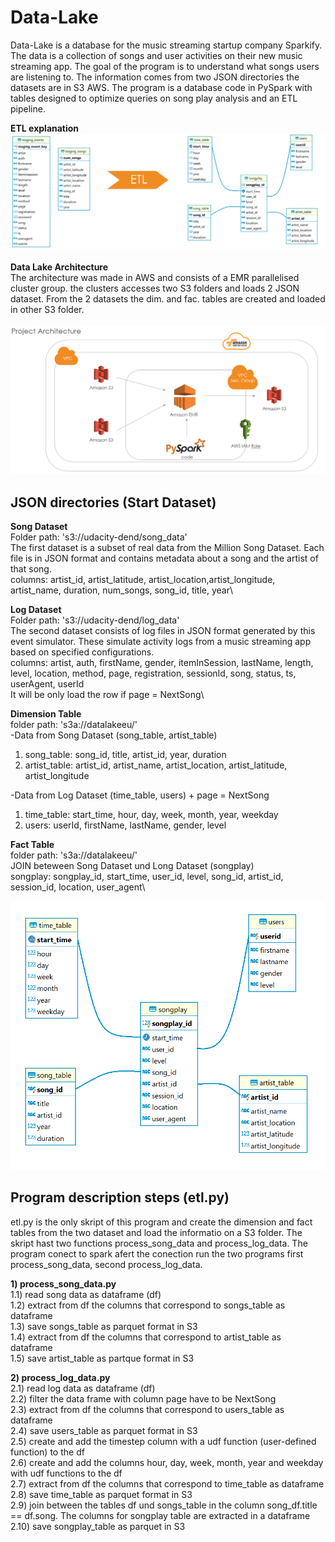 # Data-Lake
Data-Lake is a database for the music streaming startup company Sparkify. The data is a collection of songs and user activities on their new music streaming app. The goal of the program is to understand what songs users are listening to. The information comes from two JSON directories the datasets are in S3 AWS. The program is a database code in PySpark with tables designed to optimize queries on song play analysis and an ETL pipeline.

**ETL explanation**
![focus](imagines_DLake/ETL.png)\
\
**Data Lake Architecture**\
The architecture was made in AWS and consists of a EMR parallelised cluster group. the clusters accesses two S3 folders and loads 2 JSON dataset. From the 2 datasets the dim. and fac. tables are created and loaded in other S3 folder.\
\
![focus](imagines_DLake/Project_Architecture_Data_Lake.png)

## JSON directories (Start Dataset)
**Song Dataset**\
Folder path: 's3://udacity-dend/song_data'\
The first dataset is a subset of real data from the Million Song Dataset. Each file is in JSON format and contains metadata about a song and the artist of that song.\
columns: artist_id, artist_latitude, artist_location,artist_longitude, artist_name, duration, num_songs, song_id, title, year\


**Log Dataset**\
Folder path: 's3://udacity-dend/log_data'\
The second dataset consists of log files in JSON format generated by this event simulator. These simulate activity logs from a music streaming app based on specified configurations.\
columns: artist, auth, firstName, gender, itemInSession, lastName, length, level, location, method, page, registration, sessionId, song, status, ts, userAgent, userId\
It will be only load the row if page = NextSong\


**Dimension Table**\
folder path: 's3a://datalakeeu/'\
-Data from Song Dataset (song_table, artist_table)
1) song_table: song_id, title, artist_id, year, duration
2) artist_table: artist_id, artist_name, artist_location, artist_latitude, artist_longitude

-Data from Log Dataset (time_table, users) + page = NextSong
1) time_table: start_time, hour, day, week, month, year, weekday
2) users: userId, firstName, lastName, gender, level

**Fact Table**\
folder path: 's3a://datalakeeu/'\
JOIN beteween Song Dataset und Long Dataset (songplay)\
songplay:  songplay_id, start_time, user_id, level, song_id, artist_id, session_id, location, user_agent\



![focus](imagines_DLake/ER_Diagram.png)

## Program description steps (etl.py)
etl.py is the only skript of this program and create the dimension and fact tables from the two dataset and load the informatio on a S3 folder. The skript hast two functions process_song_data and process_log_data. The program conect to spark afert the conection run the two programs first process_song_data, second process_log_data. 

**1) process_song_data.py**\
    1.1) read song data as dataframe (df)\
    1.2) extract from df the columns that correspond to songs_table as dataframe\
    1.3) save songs_table as parquet format in S3\
    1.4) extract from df the columns that correspond to artist_table as dataframe\
    1.5) save artist_table as partque format in S3

**2) process_log_data.py**\
    2.1) read log data as dataframe (df)\
    2.2) filter the data frame with column page have to be NextSong\
    2.3) extract from df the columns that correspond to users_table as dataframe\
    2.4) save users_table as parquet format in S3\
    2.5) create and add the timestep column with a udf function (user-defined function) to the df\
    2.6) create and add the columns hour, day, week, month, year and weekday with udf functions to the df\
    2.7) extract from df the columns that correspond to time_table as dataframe\
    2.8) save time_table as parquet format in S3\
    2.9) join between the tables df und songs_table in the column song_df.title == df.song. The columns for songplay table are extracted in a dataframe\
    2.10) save songplay_table as parquet in S3




